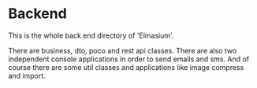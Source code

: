 # Backend
This is the whole back end directory of 'Elmasium'.

There are business, dto, poco and rest api classes.
There are also two independent console applications in order to send emails and sms.
And of course there are some util classes and applications like image compress and import.
